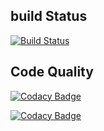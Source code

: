 ## build Status
[![Build Status](https://travis-ci.org/jonia2k4/Learn-about-C-and-CI.svg?branch=master)](https://travis-ci.org/jonia2k4/Learn-about-C-and-CI)

## Code Quality
[![Codacy Badge](https://app.codacy.com/project/badge/Grade/f894cc19fc5845c1b2c6cf1b5399be0b)](https://www.codacy.com/manual/jonia2k4/Learn-about-C-and-CI?utm_source=github.com&amp;utm_medium=referral&amp;utm_content=jonia2k4/Learn-about-C-and-CI&amp;utm_campaign=Badge_Grade)



[![Codacy Badge](https://api.codacy.com/project/badge/Grade/9387183695ad45f2bdfb2e2023980404)](https://app.codacy.com/manual/jonia2k4/Learn-about-C-and-CI?utm_source=github.com&utm_medium=referral&utm_content=jonia2k4/Learn-about-C-and-CI&utm_campaign=Badge_Grade_Dashboard)


